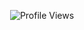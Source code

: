 <div align="center">

![Profile Views](https://komarev.com/ghpvc/?username=0xafraidoftime&color=red&style=for-the-badge&label=PROFILE%20VIEWS)

</div>

